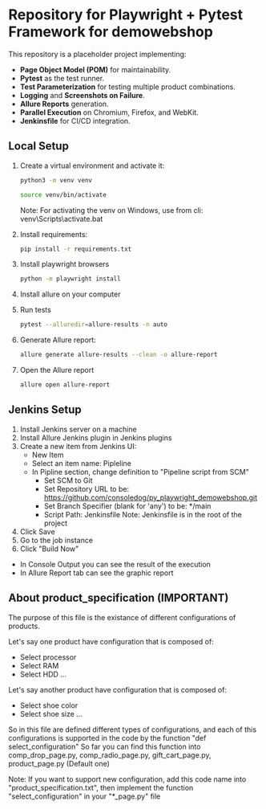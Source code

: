 # Repository for Playwright + Pytest Framework for demowebshop

This repository is a placeholder project implementing:
- **Page Object Model (POM)** for maintainability.
- **Pytest** as the test runner.
- **Test Parameterization** for testing multiple product combinations.
- **Logging** and **Screenshots on Failure**.
- **Allure Reports** generation.
- **Parallel Execution** on Chromium, Firefox, and WebKit.
- **Jenkinsfile** for CI/CD integration.

## Local Setup

1. Create a virtual environment and activate it:
   ```bash
   python3 -m venv venv
   ```
   ```bash
   source venv/bin/activate
   ```
   Note: For activating the venv on Windows, use from cli: venv\Scripts\activate.bat
   
2. Install requirements:
   ```bash
   pip install -r requirements.txt
   ```
3. Install playwright browsers
   ```bash
   python -m playwright install
   ```
4. Install allure on your computer
5. Run tests
   ```bash
   pytest --alluredir=allure-results -n auto
   ```
6. Generate Allure report:
   ```bash
   allure generate allure-results --clean -o allure-report
   ```
7. Open the Allure report
   ```bash
   allure open allure-report
   ```

## Jenkins Setup
1. Install Jenkins server on a machine
2. Install Allure Jenkins plugin in Jenkins plugins
3. Create a new item from Jenkins UI:
   - New Item
   - Select an item name: Pipleline
   - In Pipline section, change definition to "Pipeline script from SCM"
      - Set SCM to Git
      - Set Repository URL to be: https://github.com/consoledog/py_playwright_demowebshop.git
      - Set Branch Specifier (blank for 'any') to be: */main
      - Script Path: Jenkinsfile
      Note: Jenkinsfile is in the root of the project
4. Click Save
5. Go to the job instance
6. Click "Build Now"

-  In Console Output you can see the result of the execution
-  In Allure Report tab  can see the graphic report

## About product_specification (IMPORTANT)

The purpose of this file is the existance of different configurations of products.

Let's say one product have configuration that is composed of: 
- Select processor
- Select RAM
- Select HDD
...
  
Let's say another product have configuration that is composed of:
- Select shoe color
- Select shoe size
...

So in this file are defined different types of configurations, and each of this
configurations is supported in the code by the function "def select_configuration"
So far you can find this function into comp_drop_page.py, comp_radio_page.py, gift_cart_page.py, product_page.py (Default one)

Note: If you want to support new configuration, add this code name into "product_specification.txt", then implement
the function "select_configuration" in your "*_page.py" file

